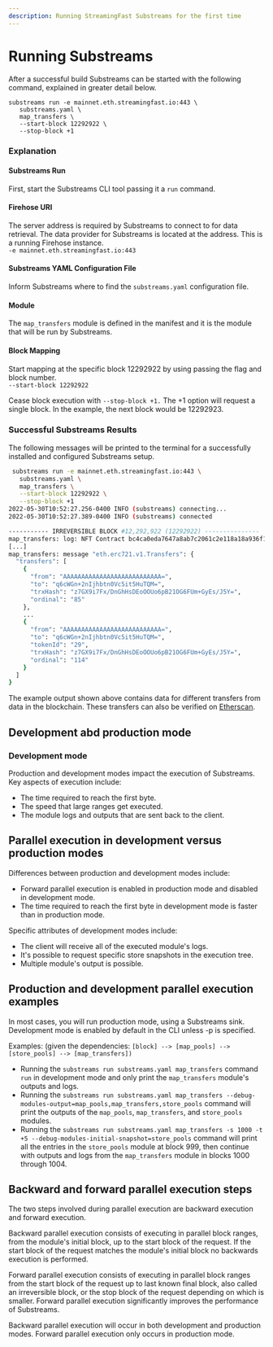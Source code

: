 ```yaml
---
description: Running StreamingFast Substreams for the first time
---
```


# Running Substreams

After a successful build Substreams can be started with the following command, explained in greater detail below.

```
substreams run -e mainnet.eth.streamingfast.io:443 \
   substreams.yaml \
   map_transfers \
   --start-block 12292922 \
   --stop-block +1
```

### Explanation

#### Substreams Run

First, start the Substreams CLI tool passing it a `run` command.

#### Firehose URI

The server address is required by Substreams to connect to for data retrieval. The data provider for Substreams is located at the address. This is a running Firehose instance.\
`-e mainnet.eth.streamingfast.io:443`

#### Substreams YAML Configuration File

Inform Substreams where to find the `substreams.yaml` configuration file.

#### Module

The `map_transfers` module is defined in the manifest and it is the module that will be run by Substreams.

#### Block Mapping

Start mapping at the specific block 12292922 by using passing the flag and block number. \
`--start-block 12292922`

Cease block execution with `--stop-block +1.` The +1 option will request a single block. In the example, the next block would be 12292923.

### Successful Substreams Results

The following messages will be printed to the terminal for a successfully installed and configured Substreams setup.

```bash
 substreams run -e mainnet.eth.streamingfast.io:443 \
   substreams.yaml \
   map_transfers \
   --start-block 12292922 \
   --stop-block +1
2022-05-30T10:52:27.256-0400 INFO (substreams) connecting...
2022-05-30T10:52:27.389-0400 INFO (substreams) connected

----------- IRREVERSIBLE BLOCK #12,292,922 (12292922) ---------------
map_transfers: log: NFT Contract bc4ca0eda7647a8ab7c2061c2e118a18a936f13d invoked
[...]
map_transfers: message "eth.erc721.v1.Transfers": {
  "transfers": [
    {
      "from": "AAAAAAAAAAAAAAAAAAAAAAAAAAA=",
      "to": "q6cWGn+2nIjhbtn0Vc5it5HuTQM=",
      "trxHash": "z7GX9i7Fx/DnGhHsDEoOOUo6pB21OG6FUm+GyEs/J5Y=",
      "ordinal": "85"
    },
    ...
    {
      "from": "AAAAAAAAAAAAAAAAAAAAAAAAAAA=",
      "to": "q6cWGn+2nIjhbtn0Vc5it5HuTQM=",
      "tokenId": "29",
      "trxHash": "z7GX9i7Fx/DnGhHsDEoOOUo6pB21OG6FUm+GyEs/J5Y=",
      "ordinal": "114"
    }
  ]
}
```

The example output shown above contains data for different transfers from data in the blockchain. These transfers can also be verified on [Etherscan](https://etherscan.io/tx/0xcfb197f62ec5c7f0e71a11ec0c4a0e394a3aa41db5386e85526f86c84b3f2796).

## Development abd production mode

### Development mode

Production and development modes impact the execution of Substreams. Key aspects of execution include:

- The time required to reach the first byte.
- The speed that large ranges get executed.
- The module logs and outputs that are sent back to the client.

## Parallel execution in development versus production modes

Differences between production and development modes include:

- Forward parallel execution is enabled in production mode and disabled in development mode.
- The time required to reach the first byte in development mode is faster than in production mode.

Specific attributes of development modes include:

- The client will receive all of the executed module's logs.
- It's possible to request specific store snapshots in the execution tree.
- Multiple module's output is possible.

## Production and development parallel execution examples

In most cases, you will run production mode, using a Substreams sink. Development mode is enabled by default in the CLI unless -p is specified.

Examples: (given the dependencies: `[block] --> [map_pools] --> [store_pools] --> [map_transfers])`

- Running the `substreams run substreams.yaml map_transfers` command `run` in development mode and only print the `map_transfers` module's outputs and logs.
- Running the `substreams run substreams.yaml map_transfers --debug-modules-output=map_pools,map_transfers,store_pools` command will print the outputs of the `map_pools`, `map_transfers`, and `store_pools` modules.
- Running the `substreams run substreams.yaml map_transfers -s 1000 -t +5 --debug-modules-initial-snapshot=store_pools` command will print all the entries in the `store_pools` module at block 999, then continue with outputs and logs from the `map_transfers` module in blocks 1000 through 1004.

## Backward and forward parallel execution steps

The two steps involved during parallel execution are backward execution and forward execution.

Backward parallel execution consists of executing in parallel block ranges, from the module's initial block, up to the start block of the request. If the start block of the request matches the module's initial block no backwards execution is performed.

Forward parallel execution consists of executing in parallel block ranges from the start block of the request up to last known final block, also called an irreversible block, or the stop block of the request depending on which is smaller. Forward parallel execution significantly improves the performance of Substreams.

Backward parallel execution will occur in both development and production modes. Forward parallel execution only occurs in production mode.
